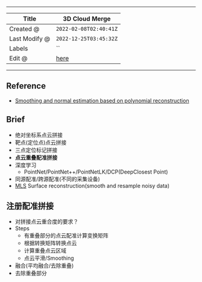 -----

| Title         | 3D Cloud Merge                                        |
| ------------- | ----------------------------------------------------- |
| Created @     | `2022-02-08T02:40:41Z`                                |
| Last Modify @ | `2022-12-25T03:45:32Z`                                |
| Labels        | \`\`                                                  |
| Edit @        | [here](https://github.com/junxnone/aiwiki/issues/286) |

-----

## Reference

  - [Smoothing and normal estimation based on polynomial
    reconstruction](https://pcl.readthedocs.io/projects/tutorials/en/master/resampling.html)

## Brief

  - 绝对坐标系点云拼接
  - 靶点(定位点)点云拼接
  - 三点定位标记拼接
  - **点云重叠配准拼接**
  - 深度学习
      - PointNet/PointNet++/PointNetLK/DCP(DeepClosest Point)
  - 同源配准/跨源配准(不同的采集设备)
  - [MLS](/Moving_Least_Squares) Surface reconstruction(smooth and
    resample noisy data)

## 注册配准拼接

  - 对拼接点云重合度的要求？
  - Steps
      - 有重叠部分的点云配准计算变换矩阵
      - 根据转换矩阵转换点云
      - 计算重叠点云区域
      - 点云平滑/Smoothing
  - 融合(平均融合/去除重叠)
  - 去除重叠部分
